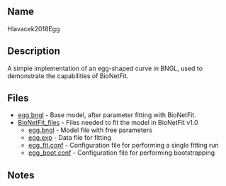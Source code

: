 ## Name
Hlavacek2018Egg

## Description
A simple implementation of an egg-shaped curve in BNGL, used to demonstrate the capabilities of BioNetFit.

## Files
* [egg.bngl](egg.bngl) - Base model, after parameter fitting with BioNetFit.
* [BioNetFit_files](BioNetFit_files) - Files needed to fit the model in BioNetFit v1.0
    * [egg.bngl](BioNetFit_files/egg.bngl) - Model file with free parameters
    * [egg.exp](BioNetFit_files/egg.exp) - Data file for fitting
    * [egg_fit.conf](BioNetFit_files/egg_fit.conf) - Configuration file for performing a single fitting run
    * [egg_boot.conf](BioNetFit_files/egg_boot.conf) - Configuration file for performing bootstrapping

## Notes
